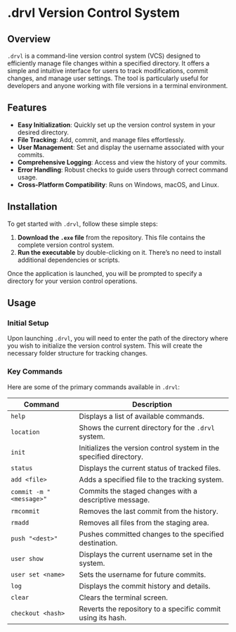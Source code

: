 # .drvl Version Control System

## Overview

`.drvl` is a command-line version control system (VCS) designed to efficiently manage file changes within a specified directory. It offers a simple and intuitive interface for users to track modifications, commit changes, and manage user settings. The tool is particularly useful for developers and anyone working with file versions in a terminal environment.

## Features

- **Easy Initialization**: Quickly set up the version control system in your desired directory.
- **File Tracking**: Add, commit, and manage files effortlessly.
- **User Management**: Set and display the username associated with your commits.
- **Comprehensive Logging**: Access and view the history of your commits.
- **Error Handling**: Robust checks to guide users through correct command usage.
- **Cross-Platform Compatibility**: Runs on Windows, macOS, and Linux.

## Installation

To get started with `.drvl`, follow these simple steps:

1. **Download the `.exe` file** from the repository. This file contains the complete version control system.
2. **Run the executable** by double-clicking on it. There’s no need to install additional dependencies or scripts.

Once the application is launched, you will be prompted to specify a directory for your version control operations.

## Usage

### Initial Setup

Upon launching `.drvl`, you will need to enter the path of the directory where you wish to initialize the version control system. This will create the necessary folder structure for tracking changes.

### Key Commands

Here are some of the primary commands available in `.drvl`:

| Command                   | Description                                         |
|---------------------------|-----------------------------------------------------|
| `help`                    | Displays a list of available commands.              |
| `location`                | Shows the current directory for the `.drvl` system. |
| `init`                    | Initializes the version control system in the specified directory. |
| `status`                  | Displays the current status of tracked files.       |
| `add <file>`              | Adds a specified file to the tracking system.       |
| `commit -m "<message>"`   | Commits the staged changes with a descriptive message. |
| `rmcommit`                | Removes the last commit from the history.           |
| `rmadd`                   | Removes all files from the staging area.            |
| `push "<dest>"`           | Pushes committed changes to the specified destination. |
| `user show`               | Displays the current username set in the system.    |
| `user set <name>`         | Sets the username for future commits.               |
| `log`                     | Displays the commit history and details.            |
| `clear`                   | Clears the terminal screen.                         |
| `checkout <hash>`         | Reverts the repository to a specific commit using its hash. |
